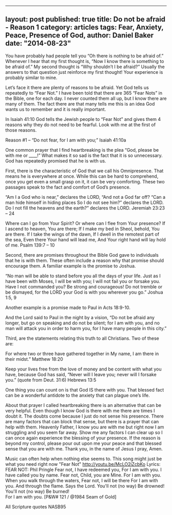 
---
layout: post
published: true
title:  Do not be afraid - Reason 1
category: articles
tags: Fear, Anxiety, Peace, Presence of God, 
author: Daniel Baker
date: "2014-08-23"
---

You have probably had people tell you “Oh there is nothing to be afraid of.” Whenever I hear that my first thought is, “Now I know there is something to be afraid of.” My second thought is “Why shouldn’t I be afraid?” Usually the answers to that question just reinforce my first thought! Your experience is probably similar to mine. 

Let’s face it there are plenty of reasons to be afraid. Yet God tells us repeatedly to “Fear Not.” I have been told that there are 365 “Fear Nots” in the Bible, one for each day. I never counted them all up, but I know there are many of them. The fact there are that many tells me this is an idea God wants us to remember and it is really important. 

In Isaiah 41:10 God tells the Jewish people to “Fear Not” and gives them 4 reasons why they do not need to be fearful. Look with me at the first of those reasons.

Reason #1 – “Do not fear, for I am with you;” Isaiah 41:10a

One common prayer that I find heartbreaking is the plea “God, please be with me or ____!” What makes it so sad is the fact that it is so unnecessary. God has repeatedly promised that he is with us.

First, there is the characteristic of God that we call his Omnipresence. That means he is everywhere at once. While this can be hard to comprehend, once you get even a small grasp on it, it can be very comforting. These two passages speak to the fact and comfort of God’s presence.

“Am I a God who is near,” declares the LORD, “And not a God far off? “Can a man hide himself in hiding places So I do not see him?” declares the LORD. Do I not fill the heavens and the earth?” declares the LORD. Jeremiah 23:23 – 24

Where can I go from Your Spirit? Or where can I flee from Your presence? If I ascend to heaven, You are there; If I make my bed in Sheol, behold, You are there. If I take the wings of the dawn, If I dwell in the remotest part of the sea, Even there Your hand will lead me, And Your right hand will lay hold of me.  Psalm 139:7 – 10

Second, there are promises throughout the Bible God gave to individuals that he is with them. These often include a reason why that promise should encourage them. A familiar example is the promise to Joshua. 

 “No man will be able to stand before you all the days of your life. Just as I have been with Moses, I will be with you; I will not fail you or forsake you. Have I not commanded you? Be strong and courageous! Do not tremble or be dismayed, for the LORD your God is with you wherever you go.” Joshua 1:5, 9  

Another example is a promise made to Paul in Acts 18:9-10. 

And the Lord said to Paul in the night by a vision, “Do not be afraid any longer, but go on speaking and do not be silent; for I am with you, and no man will attack you in order to harm you, for I have many people in this city.”

Third, are the statements relating this truth to all Christians. Two of these are:

For where two or three have gathered together in My name, I am there in their midst.” Matthew 18:20

Keep your lives free from the love of money and be content with what you have, because God has said, “Never will I leave you; never will I forsake you.” (quote from Deut. 31:6) Hebrews 13:5 

One thing you can count on is that God IS there with you. That blessed fact can be a wonderful antidote to the anxiety that can plague one’s life. 

About that prayer I called heartbreaking there is an alternative that can be very helpful. Even though I know God is there with me there are times I doubt it. The doubts come because I just do not sense his presence. There are many factors that can block that sense, but there is a prayer that can help with them.
	Heavenly Father, I know you are with me but right now I am struggling and you seem far away. Show me any factors I can clear up so I can once again experience the blessing of your presence. If the reason is beyond my control, please pour out upon me your peace and that blessed sense that you are with me. Thank you, in the name of Jesus I pray, Amen.


Music can often help when nothing else seems to. This song might just be what you need right now "Fear Not"    http://youtu.be/McLO2iZcbKo
Lyrics: FEAR NOT:  Phil Pringle
	Fear not,  I have redeemed you,
	For I am with you.  I have called you by name.
	Fear not,  Child, you are Mine.
	For I am with you.  When you walk through the waters,
	Fear not,  I will be there
	For I am with you.  And through the flame.
	Says the Lord.  You'll not  (no way)
		Be drowned!
		You'll not  (no way)
		Be burned!	
		For I am with you.
	[P&W# 121 / @1984 Seam of Gold]

All Scripture quotes NASB95  
